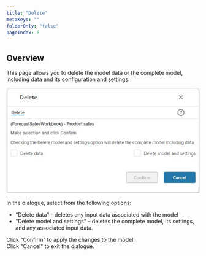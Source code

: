 ```yaml
---
title: "Delete"
metaKeys: ""
folderOnly: "false"
pageIndex: 8
---
```


## Overview
This page allows you to delete the model data or the complete model, including data and its configuration and settings.
<br/>

![](img/delete-model.JPG)

In the dialogue, select from the following options: 

-	“Delete data” - deletes any input data associated with the model
-	“Delete model and settings” – deletes the complete model, its settings, and any associated input data.

Click “Confirm” to apply the changes to the model.<br/>
Click "Cancel" to exit the dialogue.

<br/>

